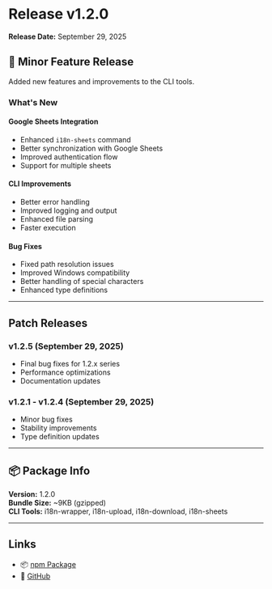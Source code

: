 # Release v1.2.0

**Release Date:** September 29, 2025

## 🎯 Minor Feature Release

Added new features and improvements to the CLI tools.

### What's New

#### Google Sheets Integration

- Enhanced `i18n-sheets` command
- Better synchronization with Google Sheets
- Improved authentication flow
- Support for multiple sheets

#### CLI Improvements

- Better error handling
- Improved logging and output
- Enhanced file parsing
- Faster execution

#### Bug Fixes

- Fixed path resolution issues
- Improved Windows compatibility
- Better handling of special characters
- Enhanced type definitions

---

## Patch Releases

### v1.2.5 (September 29, 2025)
- Final bug fixes for 1.2.x series
- Performance optimizations
- Documentation updates

### v1.2.1 - v1.2.4 (September 29, 2025)
- Minor bug fixes
- Stability improvements
- Type definition updates

---

## 📦 Package Info

**Version:** 1.2.0  
**Bundle Size:** ~9KB (gzipped)  
**CLI Tools:** i18n-wrapper, i18n-upload, i18n-download, i18n-sheets

---

## Links

- 📦 [npm Package](https://www.npmjs.com/package/i18nexus)
- 🐙 [GitHub](https://github.com/manNomi/i18nexus)

